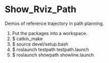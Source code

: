 # Show_Rviz_Path
Demos of reference trajectory in path planning.
1. Put the packages into a workspace.
2. $ catkin_make
3. $ source devel/setup.bash
4. $ roslaunch testpath testpath.launch
5. $ roslaunch showpath showline.launch
